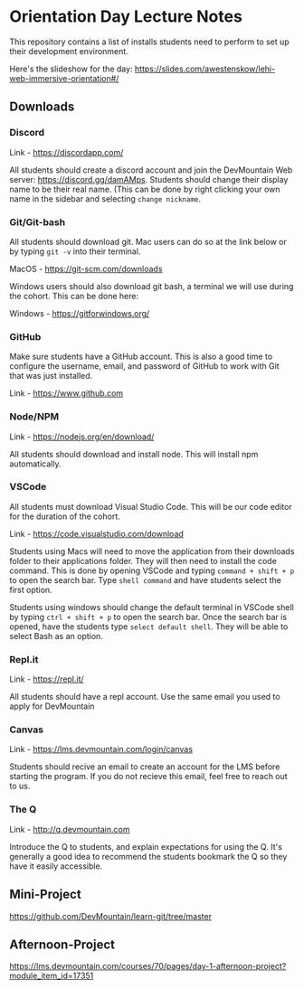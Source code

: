 # Orientation Day Lecture Notes
This repository contains a list of installs students need to perform to set up their development environment.

Here's the slideshow for the day: https://slides.com/awestenskow/lehi-web-immersive-orientation#/
## Downloads
  
### Discord
Link - https://discordapp.com/

All students should create a discord account and join the DevMountain Web server: https://discord.gg/damAMps.  Students should change their display name to be their real name.  (This can be done by right clicking your own name in the sidebar and selecting `change nickname`.

### Git/Git-bash

All students should download git.  Mac users can do so at the link below or by typing `git -v` into their terminal.  

MacOS - https://git-scm.com/downloads

Windows users should also download git bash, a terminal we will use during the cohort.  This can be done here: 

Windows - https://gitforwindows.org/

### GitHub
Make sure students have a GitHub account. This is also a good time to configure the username, email, and password of GitHub to work with Git that was just installed.

Link - https://www.github.com


### Node/NPM
Link - https://nodejs.org/en/download/

All students should download and install node.  This will install npm automatically.  

### VSCode
All students must download Visual Studio Code.  This will be our code editor for the duration of the cohort.  

Link - https://code.visualstudio.com/download

Students using Macs will need to move the application from their downloads folder to their applications folder.  They will then need to install the code command. This is done by opening VSCode and typing `command + shift + p` to open the search bar. Type `shell command` and have students select the first option.

Students using windows should change the default terminal in VSCode shell by typing `ctrl + shift + p` to open the search bar. Once the search bar is opened, have the students type `select default shell`. They will be able to select Bash as an option.

### Repl.it
Link - https://repl.it/

All students should have a repl account.  Use the same email you used to apply for DevMountain

### Canvas
Link - https://lms.devmountain.com/login/canvas

Students should recive an email to create an account for the LMS before starting the program.  If you do not recieve this email, feel free to reach out to us. 

### The Q
Link - http://q.devmountain.com

Introduce the Q to students, and explain expectations for using the Q. It's generally a good idea to recommend the students bookmark the Q so they have it easily accessible.

## Mini-Project
https://github.com/DevMountain/learn-git/tree/master

## Afternoon-Project
https://lms.devmountain.com/courses/70/pages/day-1-afternoon-project?module_item_id=17351
